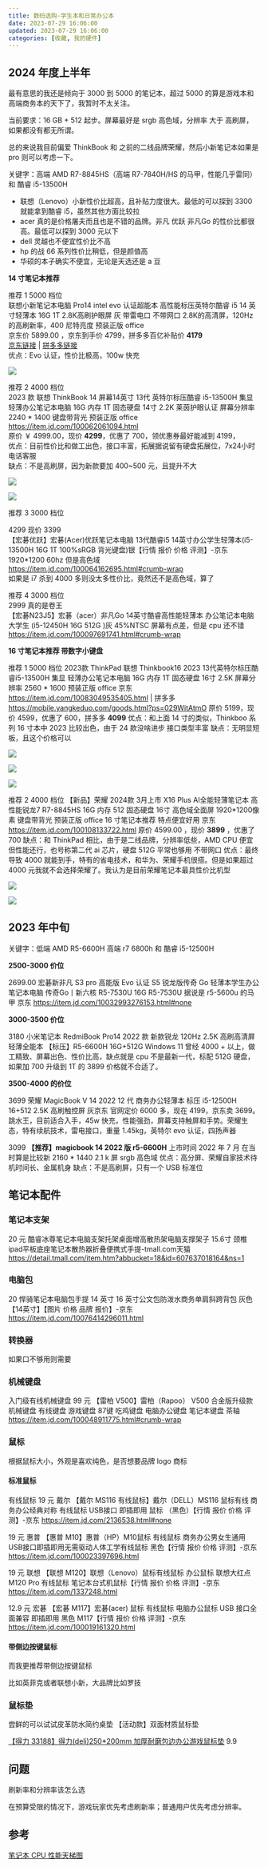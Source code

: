 ```yaml
---
title: 数码选购-学生本和日常办公本
date: 2023-07-29 16:06:00
updated: 2023-07-29 16:06:00
categories: [收藏, 我的硬件]
---
```


## 2024 年度上半年

最有意思的我还是倾向于 3000 到 5000 的笔记本，超过 5000 的算是游戏本和高端商务本的天下了，我暂时不太关注。

当前要求：16 GB + 512 起步。屏幕最好是 srgb 高色域，分辨率 大于 高刷屏，如果都没有都无所谓。

总的来说我目前偏爱 ThinkBook 和 之前的二线品牌荣耀，然后小新笔记本如果是 pro 则可以考虑一下。

关键字：高端 AMD R7-8845HS（高端 R7-7840H/HS 的马甲，性能几乎雷同）和 酷睿 i5-13500H

* 联想（Lenovo）小新性价比超高，且补贴力度很大。最低的可以探到 3300 就能拿到酷睿 i5，虽然其他方面比较拉
* acer 真的是价格屠夫而且也是不错的品牌。非凡 优跃 非凡Go 的性价比都很高。最低可以探到 3000 元以下
* dell 灵越也不便宜性价比不高
* hp 的战 66 系列性价比稍低，但是颜值高
* 华硕的本子确实不便宜，无论是天选还是 a 豆

<!-- more -->

**14 寸笔记本推荐**

推荐 1  5000 档位
<br />联想小新笔记本电脑 Pro14 intel evo 认证超能本 高性能标压英特尔酷睿 i5 14 英寸轻薄本 16G 1T 2.8K高刷护眼屏 灰 带雷电口 不带网口 2.8K的高清屏，120Hz的高刷新率，400 尼特亮度 预装正版 office
<br />京东价 5899.00 ，京东到手价 4799，拼多多百亿补贴价 **4179**
<br />[京东链接](https://item.jd.com/100052883927.html) | [拼多多链接](https://mobile.yangkeduo.com/goods1.html?ps=i2qDmzNnIP)
<br />优点：Evo 认证，性价比极高，100w 快充

![](https://img.feipig.fun/我的/硬件/数码选购-学生本和日常办公本/0.png)

推荐 2 4000 档位
<br />2023 款 联想 ThinkBook 14 屏幕14英寸 13代 英特尔标压酷睿 i5-13500H 集显 轻薄办公笔记本电脑 16G 内存 1T 固态硬盘 14寸 2.2K 莱茵护眼认证 屏幕分辨率 2240 * 1400 键盘带背光 预装正版 office
https://item.jd.com/100062061094.html
<br />原价 ￥ 4999.00，现价 **4299**，优惠了 700，领优惠券最好能减到 4199，
<br />优点：目前性价比和做工出色，接口丰富，拓展据说留有硬盘拓展位，7x24小时电话客服
<br />缺点：不是高刷屏，因为新款要加 400~500 元，且提升不大

![](https://img.feipig.fun/我的/硬件/数码选购-学生本和日常办公本/1.png)

![](https://img.feipig.fun/我的/硬件/数码选购-学生本和日常办公本/2.png)

推荐 3 3000 档位

4299 现价 3399
<br />【宏碁优跃】宏碁(Acer)优跃笔记本电脑 13代酷睿i5 14英寸办公学生轻薄本(i5-13500H 16G 1T 100%sRGB 背光键盘)银【行情 报价 价格 评测】-京东 1920*1200 60hz 但是高色域
<br />https://item.jd.com/100064162695.html#crumb-wrap
<br />如果是 i7 杀到 4000 多则没太多性价比，竟然还不是高色域，算了

推荐 4 3000 档位
<br />2999 真的是卷王
<br />【宏碁N23J5】宏碁（acer）非凡Go 14英寸酷睿高性能轻薄本 办公笔记本电脑大学生 (i5-12450H 16G 512G )灰 45%NTSC 屏幕有点差，但是 cpu 还不错
<br />https://item.jd.com/100097691741.html#crumb-wrap

**16 寸笔记本推荐 带数字小键盘**

推荐 1 5000 档位
2023款 ThinkPad 联想 Thinkbook16 2023 13代英特尔标压酷睿i5-13500H 集显 轻薄办公笔记本电脑 16G 内存 1T 固态硬盘 16寸 2.5K 屏幕分辨率 2560 * 1600 预装正版 office
京东 https://item.jd.com/10083049535405.html | 拼多多 https://mobile.yangkeduo.com/goods.html?ps=029WitAtmO
原价 5199，现价 4599，优惠了 600，拼多多 **4099**
优点：和上面 14 寸的类似，Thinkboo 系列 16 寸本中 2023 比较出色，由于 24 款没啥进步 接口类型丰富
缺点：无明显短板，且这个价格可以

![](https://feipig.fun/我的/硬件/数码选购-学生本和日常办公本/3.png)

![](https://feipig.fun/我的/硬件/数码选购-学生本和日常办公本/4.png)

![](https://feipig.fun/我的/硬件/数码选购-学生本和日常办公本/5.png)

推荐 2 4000 档位
【新品】荣耀 2024款 3月上市 X16 Plus AI全能轻薄笔记本 高性能锐龙7 R7-8845HS 16G 内存 512 固态硬盘 16寸 高色域全面屏 1920*1200像素 键盘带背光 预装正版 office
16 寸笔记本推荐 特点便宜好用
京东 https://item.jd.com/100108133722.html
原价 4599.00 ，现价 **3899** ，优惠了 700
缺点：和 ThinkPad 相比，由于是二线品牌，分辨率低些，AMD CPU 便宜但性能还行，也号称第二代 ai 芯片，硬盘 512G 平常也够用 不带网口
优点：最终导致 4000 就能到手，特有的省电技术，和华为、荣耀手机很搭。但是如果超过 4000 元我就不会选择荣耀了。我认为是目前荣耀笔记本最具性价比机型

![](https://feipig.fun/我的/硬件/数码选购-学生本和日常办公本/6.jpg)

![](https://feipig.fun/我的/硬件/数码选购-学生本和日常办公本/7.png)

## 2023 年中旬

关键字：低端 AMD R5-6600H 高端 r7 6800h 和 酷睿 i5-12500H

**2500-3000 价位**

2699.00
宏碁新非凡 S3 pro 高能版 Evo 认证 S5 锐龙版传奇 Go 轻薄本学生办公笔记本电脑 传奇Go丨新六核 R5-7530U 16G
R5-7530U 据说是 r5-5600u 的马甲
京东 https://item.jd.com/10032993276153.html#none

**3000-3500 价位**

3180
小米笔记本 RedmiBook Pro14 2022 款 新款锐龙 120Hz 2.5K 高刷高清屏 轻薄全能本 【标压】R5-6600H 16G+512G Windows 11
曾经 4000 + 以上，做工精致、屏幕出色、性价比高，缺点就是 cpu 不是最新一代，标配 512G 硬盘，如果加 700 升级到 1T 的 3899 价格就不合适了。

**3500-4000 的价位**

3699
荣耀 MagicBook V 14 2022 12 代 商务办公轻薄本 标压 i5-12500H 16+512 2.5K 高刷触控屏 灰京东
官网定价 6000 多，现在 4199，京东卖 3699。跳水王，目前适合入手，45w 快充，性能强劲，屏幕支持触屏和手势。荣耀生态，特有续航技术，雷电接口，重量 1.45kg，英特尔 evo 认证，四扬声器

3099
**【推荐】magicbook 14 2022 版 r5-6600H**
上市时间 2022 年 7 月 在当时算是比较新 2160 * 1440 2.1 k 屏 srgb 高色域
优点：高分屏、荣耀自家技术待机时间长、金属机身
缺点：不是高刷屏，只有一个 USB 标准位

## 笔记本配件

### 笔记本支架

20 元
酷睿冰尊笔记本电脑支架托架桌面增高散热架电脑支撑架子 15.6寸 颈椎ipad平板底座笔记本散热器折叠便携式手提-tmall.com天猫
<https://detail.tmall.com/item.htm?abbucket=18&id=607637018164&ns=1>

### 电脑包

20
悍骑笔记本电脑包手提 14 英寸 16 英寸公文包防泼水商务单肩斜跨背包 灰色【14英寸】【图片 价格 品牌 报价】-京东
<https://item.jd.com/10076414296011.html>

### 转换器

如果口不够用则需要

### 机械键盘

入门级有线机械键盘 99 元
【雷柏 V500】雷柏（Rapoo） V500 合金版升级款 机械键盘 有线键盘 游戏键盘 87键 吃鸡键盘 电脑办公键盘 笔记本键盘 茶轴
https://item.jd.com/100048911775.html#crumb-wrap

### 鼠标

根据鼠标大小，外观是喜欢纯色，是否想要品牌 logo 商标

#### 标准鼠标

有线鼠标
19 元 戴尔
【戴尔 MS116 有线鼠标】戴尔（DELL）MS116 鼠标有线 商务办公经典对称 有线鼠标 USB接口 即插即用 鼠标 （黑色）【行情 报价 价格 评测】-京东
https://item.jd.com/2136538.html#none

19 元 惠普
【惠普 M10】惠普（HP）M10鼠标 有线鼠标 商务办公男女生通用USB接口即插即用无需驱动人体工学有线鼠标 黑色【行情 报价 价格 评测】-京东
<https://item.jd.com/100023397696.html>

19 元 联想
【联想 M120】联想（Lenovo）鼠标有线鼠标 办公鼠标 联想大红点M120 Pro 有线鼠标 笔记本台式机鼠标【行情 报价 价格 评测】-京东
<https://item.jd.com/1337248.html>

12.9 元 宏碁
【宏碁 M117】宏碁(acer) 鼠标 有线鼠标 电脑办公鼠标 USB 接口全面兼容 即插即用 黑色 M117【行情 报价 价格 评测】-京东
<https://item.jd.com/100019161320.html>

#### 带侧边按键鼠标

而我更推荐带侧边按键鼠标

比如英菲克或者联想小新，大品牌比如罗技

### 鼠标垫

尝鲜的可以试试皮革防水简约桌垫 【活动款】双面材质鼠标垫

[【得力 33188】得力(deli)250*200mm 加厚耐磨包边办公游戏鼠标垫](https://item.jd.com/1788589.html) 9.9

## 问题

刷新率和分辨率该怎么选

在预算受限的情况下，游戏玩家优先考虑刷新率；普通用户优先考虑分辨率。

## 参考

[笔记本 CPU 性能天梯图](https://www.mydrivers.com/zhuanti/tianti/cpum)
